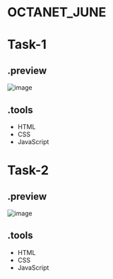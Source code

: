 # OCTANET_JUNE

# Task-1
## .preview
![image](https://github.com/Sunku-Venkateswarlu-Bharath/OCTANET_JUNE/assets/94451263/8ce327e2-3155-4107-bd60-560f4247b8b8)

## .tools
- HTML
- CSS
- JavaScript

# Task-2
## .preview
![image](https://github.com/Sunku-Venkateswarlu-Bharath/OCTANET_JUNE/assets/94451263/656b5ea2-3b9a-4243-8440-d4a83be1fa91)

## .tools
- HTML
- CSS
- JavaScript
